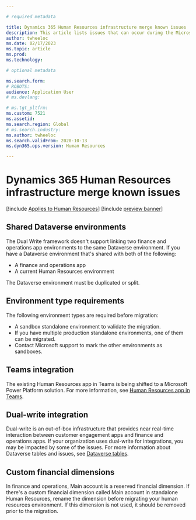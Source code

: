 ```yaml
---

# required metadata

title: Dynamics 365 Human Resources infrastructure merge known issues
description: This article lists issues that can occur during the Microsoft Dynamics 365 Human Resources infrastructure merge.
author: twheeloc
ms.date: 02/17/2023
ms.topic: article
ms.prod: 
ms.technology: 

# optional metadata

ms.search.form: 
# ROBOTS: 
audience: Application User
# ms.devlang: 

# ms.tgt_pltfrm: 
ms.custom: 7521
ms.assetid: 
ms.search.region: Global
# ms.search.industry: 
ms.author: twheeloc
ms.search.validFrom: 2020-10-13
ms.dyn365.ops.version: Human Resources

---
```

# Dynamics 365 Human Resources infrastructure merge known issues

[!include [Applies to Human Resources](../includes/applies-to-hr.md)]
[!include [preview banner](../includes/preview-banner.md)]

## Shared Dataverse environments

The Dual Write framework doesn't support linking two finance and operations app environments to the same Dataverse environment. 
If you have a Dataverse environment that's shared with both of the following: 
- A finance and operations app
- A current Human Resources environment

The Dataverse environment must be duplicated or split.

## Environment type requirements

The following environment types are required before migration:

- A sandbox standalone environment to validate the migration.
- If you have multiple production standalone environments, one of them can be migrated. 
-   Contact Microsoft support to mark the other environments as sandboxes.

## Teams integration

The existing Human Resources app in Teams is being shifted to a Microsoft Power Platform solution. For more information, see [Human Resources app in Teams](hr-admin-teams-leave-app.md).

## Dual-write integration

Dual-write is an out-of-box infrastructure that provides near real-time interaction between customer engagement apps and finance and operations apps. If your organization uses dual-write for integrations, you may be impacted by some of the issues. For more information about Dataverse tables and issues, see [Dataverse tables](hr-developer-entities.md).

## Custom financial dimensions
In finance and operations, Main account is a reserved financial dimension. If there's a custom financial dimension called Main account in standalone Human Resources, rename the dimension before migrating your human resources environment. If this dimension is not used, it should be removed prior to the migration. 




